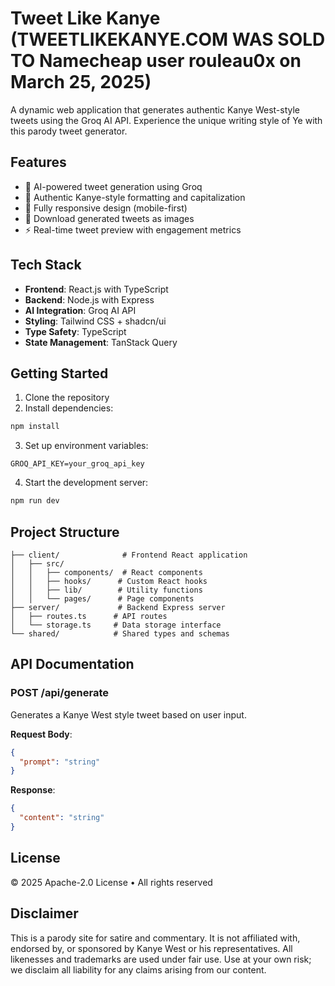 # Tweet Like Kanye (TWEETLIKEKANYE.COM WAS SOLD TO Namecheap user rouleau0x on March 25, 2025)

A dynamic web application that generates authentic Kanye West-style tweets using the Groq AI API. Experience the unique writing style of Ye with this parody tweet generator.

## Features

- 🎯 AI-powered tweet generation using Groq
- 💫 Authentic Kanye-style formatting and capitalization
- 📱 Fully responsive design (mobile-first)
- 📸 Download generated tweets as images
- ⚡ Real-time tweet preview with engagement metrics

## Tech Stack

- **Frontend**: React.js with TypeScript
- **Backend**: Node.js with Express
- **AI Integration**: Groq AI API
- **Styling**: Tailwind CSS + shadcn/ui
- **Type Safety**: TypeScript
- **State Management**: TanStack Query

## Getting Started

1. Clone the repository
2. Install dependencies:
```bash
npm install
```

3. Set up environment variables:
```env
GROQ_API_KEY=your_groq_api_key
```

4. Start the development server:
```bash
npm run dev
```

## Project Structure

```
├── client/              # Frontend React application
│   ├── src/
│   │   ├── components/  # React components
│   │   ├── hooks/      # Custom React hooks
│   │   ├── lib/        # Utility functions
│   │   └── pages/      # Page components
├── server/             # Backend Express server
│   ├── routes.ts      # API routes
│   └── storage.ts     # Data storage interface
└── shared/            # Shared types and schemas
```

## API Documentation

### POST /api/generate
Generates a Kanye West style tweet based on user input.

**Request Body**:
```json
{
  "prompt": "string"
}
```

**Response**:
```json
{
  "content": "string"
}
```

## License

© 2025 Apache-2.0 License • All rights reserved

## Disclaimer

This is a parody site for satire and commentary. It is not affiliated with, endorsed by, or sponsored by Kanye West or his representatives. All likenesses and trademarks are used under fair use. Use at your own risk; we disclaim all liability for any claims arising from our content.
